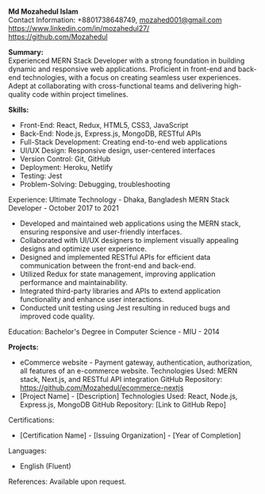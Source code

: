 **Md Mozahedul Islam** <br/>
Contact Information: +8801738648749, mozahed001@gmail.com <br/>
https://www.linkedin.com/in/mozahedul27/ <br/>
https://github.com/Mozahedul

**Summary:** <br/>
Experienced MERN Stack Developer with a strong foundation in building dynamic and responsive web applications. Proficient in front-end and back-end technologies, with a focus on creating seamless user experiences. Adept at collaborating with cross-functional teams and delivering high-quality code within project timelines.

**Skills:**
- Front-End: React, Redux, HTML5, CSS3, JavaScript
- Back-End: Node.js, Express.js, MongoDB, RESTful APIs
- Full-Stack Development: Creating end-to-end web applications
- UI/UX Design: Responsive design, user-centered interfaces
- Version Control: Git, GitHub
- Deployment: Heroku, Netlify
- Testing: Jest
- Problem-Solving: Debugging, troubleshooting

Experience:
Ultimate Technology - Dhaka, Bangladesh
MERN Stack Developer - October 2017 to 2021
- Developed and maintained web applications using the MERN stack, ensuring responsive and user-friendly interfaces.
- Collaborated with UI/UX designers to implement visually appealing designs and optimize user experience.
- Designed and implemented RESTful APIs for efficient data communication between the front-end and back-end.
- Utilized Redux for state management, improving application performance and maintainability.
- Integrated third-party libraries and APIs to extend application functionality and enhance user interactions.
- Conducted unit testing using Jest resulting in reduced bugs and improved code quality.

Education:
Bachelor's Degree in Computer Science - MIU - 2014

**Projects:**
- eCommerce website - Payment gateway, authentication, authorization, all features of an e-commerce website.
  Technologies Used: MERN stack, Next.js, and RESTful API integration
  GitHub Repository: https://github.com/Mozahedul/ecommerce-nextjs
- [Project Name] - [Description]
  Technologies Used: React, Node.js, Express.js, MongoDB
  GitHub Repository: [Link to GitHub Repo]

Certifications:
- [Certification Name] - [Issuing Organization] - [Year of Completion]

Languages:
- English (Fluent)

References:
Available upon request.


<!---
Mozahedul/Mozahedul is a ✨ special ✨ repository because its `README.md` (this file) appears on your GitHub profile.
You can click the Preview link to take a look at your changes.
--->
